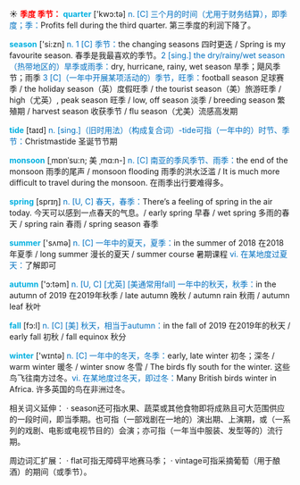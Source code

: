 ☀ <font color="red">**季度 季节：**</font>
<font color="sky blue">**quarter**</font> ['kwɔ:tə] 
<font color="#0070c0">n. [C] 三个月的时间（尤用于财务结算），即季度；季：</font>Profits fell during the third quarter. 第三季度的利润下降了。

<font color="sky blue">**season**</font> ['si:zn] 
<font color="#0070c0">n. 1 [C] 季节：</font>the changing seasons 四时更迭 / Spring is my favourite season. 春季是我最喜欢的季节。<font color="#0070c0">2 [sing.] the dry/rainy/wet season（热带地区的）旱季或雨季：</font>dry, hurricane, rainy, wet season 旱季；飓风季节；雨季 <font color="#0070c0">3 [C]（一年中开展某项活动的）季节，旺季：</font>football season 足球赛季 / the holiday season（英）度假旺季 / the tourist season（美）旅游旺季 / high（尤英）, peak season 旺季 / low, off season 淡季 / breeding season 繁殖期 / harvest season 收获季节 / flu season（尤美）流感高发期
        
<font color="sky blue">**tide**</font> [taɪd]
<font color="#0070c0">n. [sing.]（旧时用法）（构成复合词）-tide可指（一年中的）时节、季节：</font>Christmastide 圣诞节节期
 
<font color="sky blue">**monsoon**</font> [ˌmɒnˈsu:n; 美 ˌmɑ:n-]
<font color="#0070c0">n. [C] 南亚的季风季节、雨季：</font>the end of the monsoon 雨季的尾声 / monsoon flooding 雨季的洪水泛滥 / It is much more difficult to travel during the monsoon. 在雨季出行要难得多。

<font color="sky blue">**spring**</font> [sprɪŋ] 
<font color="#0070c0">n. [U, C] 春天，春季：</font>There’s a feeling of spring in the air today. 今天可以感到一点春天的气息。/ early spring 早春 / wet spring 多雨的春天 / spring rain 春雨 / spring season 春季

<font color="sky blue">**summer**</font> ['sʌmə] 
<font color="#0070c0">n. [C] 一年中的夏天，夏季：</font>in the summer of 2018 在2018年夏季 / long summer 漫长的夏天 / summer course 暑期课程 <font color="#0070c0">vi. 在某地度过夏天：</font>了解即可

<font color="sky blue">**autumn**</font> ['ɔ:təm] 
<font color="#0070c0">n. [U, C] [尤英] [美通常用fall] 一年中的秋天，秋季：</font>in the autumn of 2019 在2019年秋季 / late autumn 晚秋 / autumn rain 秋雨 / autumn leaf 秋叶

<font color="sky blue">**fall**</font> [fɔ:l] 
<font color="#0070c0">n. [C] [美] 秋天，相当于autumn：</font>in the fall of 2019 在2019年的秋天 / early fall 初秋 / fall equinox 秋分

<font color="sky blue">**winter**</font> ['wɪntə] 
<font color="#0070c0">n. [C] 一年中的冬天，冬季：</font>early, late winter 初冬；深冬 / warm winter 暖冬 / winter snow 冬雪 / The birds fly south for the winter. 这些鸟飞往南方过冬。<font color="#0070c0">vi. 在某地度过冬天，即过冬：</font>Many British birds winter in Africa. 许多英国的鸟在非洲过冬。

相关词义延伸：
· season还可指水果、蔬菜或其他食物即将成熟且可大范围供应的一段时间，即当季期。也可指（一部戏剧在一地的）演出期、上演期，或（一系列的戏剧、电影或电视节目的）会演；亦可指（一年当中服装、发型等的）流行期。

周边词汇扩展：
· flat可指无障碍平地赛马季；
· vintage可指采摘葡萄（用于酿酒）的期间（或季节）。
